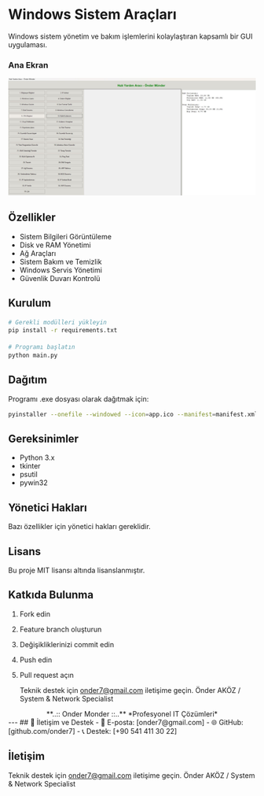 # Windows Sistem Araçları

Windows sistem yönetim ve bakım işlemlerini kolaylaştıran kapsamlı bir GUI uygulaması.


### Ana Ekran
![Ana Ekran](ss.jpg)
## Özellikler

- Sistem Bilgileri Görüntüleme
- Disk ve RAM Yönetimi
- Ağ Araçları
- Sistem Bakım ve Temizlik
- Windows Servis Yönetimi
- Güvenlik Duvarı Kontrolü

## Kurulum

```bash
# Gerekli modülleri yükleyin
pip install -r requirements.txt

# Programı başlatın
python main.py
```

## Dağıtım

Programı .exe dosyası olarak dağıtmak için:

```bash
pyinstaller --onefile --windowed --icon=app.ico --manifest=manifest.xml --name="Windows Araçları" t.py
```

## Gereksinimler

- Python 3.x
- tkinter
- psutil
- pywin32

## Yönetici Hakları

Bazı özellikler için yönetici hakları gereklidir.

## Lisans

Bu proje MIT lisansı altında lisanslanmıştır.

## Katkıda Bulunma

1. Fork edin
2. Feature branch oluşturun
3. Değişikliklerinizi commit edin
4. Push edin
5. Pull request açın

   Teknik destek için onder7@gmail.com iletişime geçin.
Önder AKÖZ / System & Network Specialist
<div align="center">
**..:: Onder Monder ::..**
*Profesyonel IT Çözümleri*
</div>
---
## 📱 İletişim ve Destek
- 📧 E-posta: [onder7@gmail.com]
- 🌐 GitHub: [github.com/onder7]
- 📞 Destek: [+90 541 411 30 22]

İletişim
--------
Teknik destek için onder7@gmail.com iletişime geçin.
Önder AKÖZ / System & Network Specialist
